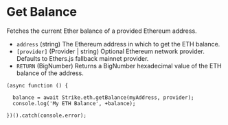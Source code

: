 # Get Balance

Fetches the current Ether balance of a provided Ethereum address.

* `address` \(string\) The Ethereum address in which to get the ETH balance.
* `[provider]` \(Provider \| string\) Optional Ethereum network provider. Defaults to Ethers.js fallback mainnet provider.
* `RETURN` \(BigNumber\) Returns a BigNumber hexadecimal value of the ETH balance of the address.

```text
(async function () {

  balance = await Strike.eth.getBalance(myAddress, provider);
  console.log('My ETH Balance', +balance);

})().catch(console.error);
```




